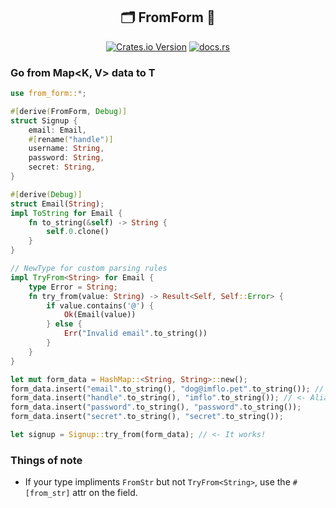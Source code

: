 <div align="center">
    <h2>🗂️ FromForm 🦀</h2>
    <div>
    <a href="https://crates.io/crates/from-form"><img alt="Crates.io Version" src="https://img.shields.io/crates/v/from-form?style=for-the-badge"></a>
    <a href="https://docs.rs/from-form"><img alt="docs.rs" src="https://img.shields.io/docsrs/from-form?style=for-the-badge"></a>    
    </div>
</div>

### Go from Map<K, V> data to T
```rs
use from_form::*;

#[derive(FromForm, Debug)]
struct Signup {
    email: Email,
    #[rename("handle")]
    username: String,
    password: String,
    secret: String,
}

#[derive(Debug)]
struct Email(String);
impl ToString for Email {
    fn to_string(&self) -> String {
        self.0.clone()
    }
}

// NewType for custom parsing rules
impl TryFrom<String> for Email {
    type Error = String;
    fn try_from(value: String) -> Result<Self, Self::Error> {
        if value.contains('@') {
            Ok(Email(value))
        } else {
            Err("Invalid email".to_string())
        }
    }
}

let mut form_data = HashMap::<String, String>::new();
form_data.insert("email".to_string(), "dog@imflo.pet".to_string()); // <- Uses custom parsing
form_data.insert("handle".to_string(), "imflo".to_string()); // <- Alias'
form_data.insert("password".to_string(), "password".to_string());
form_data.insert("secret".to_string(), "secret".to_string());

let signup = Signup::try_from(form_data); // <- It works!

```

### Things of note
- If your type impliments `FromStr` but not `TryFrom<String>`, use the `#[from_str]` attr on the field.